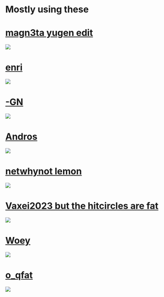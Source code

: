 # Mostly using these


# [magn3ta yugen edit](https://cdn.discordapp.com/attachments/850386776974426226/1099706893427027969/-_YUGEN_-.osk)
![](https://cdn.discordapp.com/attachments/850386776974426226/1099707656257683556/screenshot024.png)

# [enri](https://cdn.discordapp.com/attachments/850386776974426226/1099708475317157950/tekkito2_exarch.osk)
![](https://cdn.discordapp.com/attachments/850386776974426226/1099708961231482982/screenshot026.png)

# [-GN](https://cdn.discordapp.com/attachments/850386776974426226/1099709179251404811/GN.osk)
![](https://cdn.discordapp.com/attachments/850386776974426226/1099709481442615396/screenshot027.png)

# [Andros](https://cdn.discordapp.com/attachments/850386776974426226/1099709757134213220/vv_idke_trail.osk)
![](https://cdn.discordapp.com/attachments/850386776974426226/1099709944950947960/screenshot028.png)

# [netwhynot lemon](https://cdn.discordapp.com/attachments/850386776974426226/1099710212815978577/emilia_netwhynot_edit.osk)
![](https://cdn.discordapp.com/attachments/850386776974426226/1099710487203172373/screenshot029.png)

# [Vaxei2023 but the hitcircles are fat](https://cdn.discordapp.com/attachments/850386776974426226/1099710806096101466/Vaxei_2023.osk)
![](https://cdn.discordapp.com/attachments/850386776974426226/1099711118806626355/screenshot030.png)

# [Woey](https://cdn.discordapp.com/attachments/850387066855620648/1100745548581056602/ZachTVmlaw_but_better_FOR_MLAW.osk)
![](https://cdn.discordapp.com/attachments/850387066855620648/1100745849602068534/screenshot032.png)

# [o_qfat](https://cdn.discordapp.com/attachments/850387066855620648/1100747101526306936/new_skinzorr.osk)
![](https://cdn.discordapp.com/attachments/850387066855620648/1100747467697434695/screenshot033.png)
